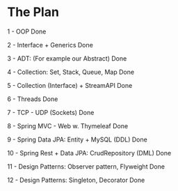 # The Plan

1 - OOP
Done

2 - Interface + Generics
Done

3 - ADT: (For example our Abstract) 
Done

4 - Collection: Set, Stack, Queue, Map
Done 

5 - Collection (Interface) + StreamAPI
Done

6 - Threads
Done

7 - TCP - UDP (Sockets)
Done

8 - Spring MVC - Web w. Thymeleaf
Done

9 - Spring Data JPA: Entity + MySQL (DDL)
Done

10 - Spring Rest + Data JPA: CrudRepository (DML)
Done

11 - Design Patterns: Observer pattern, Flyweight
Done
 
12 - Design Patterns: Singleton, Decorator
Done
